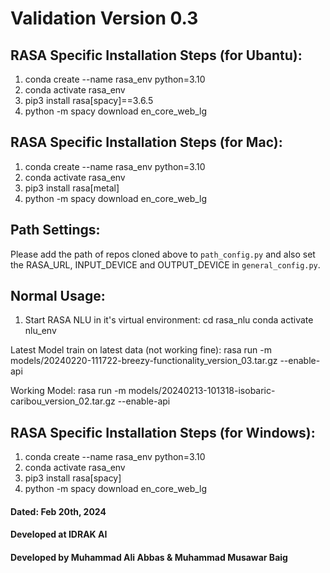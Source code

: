 # Validation Version 0.3

## RASA Specific Installation Steps (for Ubantu):
1. conda create --name rasa_env python=3.10
2. conda activate rasa_env
3. pip3 install rasa[spacy]==3.6.5
4. python -m spacy download en_core_web_lg

## RASA Specific Installation Steps (for Mac):
1. conda create --name rasa_env python=3.10
2. conda activate rasa_env
3. pip3 install rasa[metal]
4. python -m spacy download en_core_web_lg

## Path Settings:
Please add the path of repos cloned above to `path_config.py` and also set the RASA_URL, INPUT_DEVICE and OUTPUT_DEVICE in `general_config.py`.

## Normal Usage:
1. Start RASA NLU in it's virtual environment:
cd rasa_nlu
conda activate nlu_env

Latest Model train on latest data (not working fine):
rasa run -m models/20240220-111722-breezy-functionality_version_03.tar.gz --enable-api

Working Model:
rasa run -m models/20240213-101318-isobaric-caribou_version_02.tar.gz --enable-api


## RASA Specific Installation Steps (for Windows):
1. conda create --name rasa_env python=3.10
2. conda activate rasa_env
3. pip3 install rasa[spacy]
4. python -m spacy download en_core_web_lg


#### Dated: Feb 20th, 2024
#### Developed at IDRAK AI
#### Developed by Muhammad Ali Abbas & Muhammad Musawar Baig
